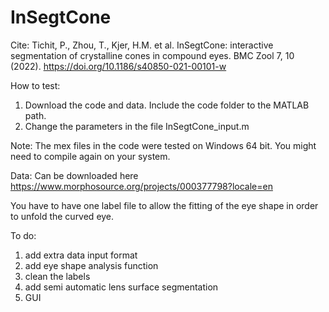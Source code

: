 # InSegtCone
Cite: Tichit, P., Zhou, T., Kjer, H.M. et al. InSegtCone: interactive segmentation of crystalline cones in compound eyes. BMC Zool 7, 10 (2022). https://doi.org/10.1186/s40850-021-00101-w

How to test:
1. Download the code and data. Include the code folder to the MATLAB path.
2. Change the parameters in the file InSegtCone_input.m

Note:
The mex files in the code were tested on Windows 64 bit. You might need to compile again on your system.

Data:
Can be downloaded here https://www.morphosource.org/projects/000377798?locale=en

You have to have one label file to allow the fitting of the eye shape in order to unfold the curved eye.

To do:
1. add extra data input format
2. add eye shape analysis function
3. clean the labels
4. add semi automatic lens surface segmentation
5. GUI

